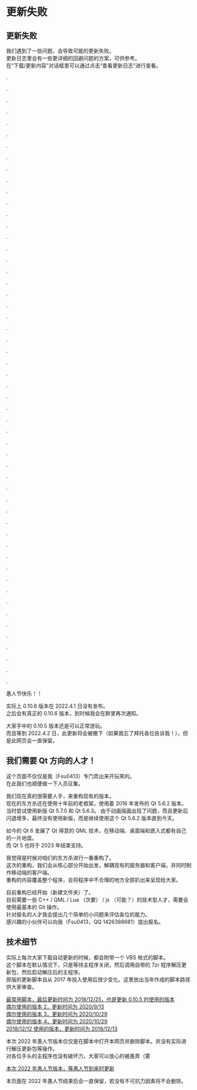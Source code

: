 # 更新失败

## 更新失败

我们遇到了一些问题，会导致可能的更新失败。  
更新日志里会有一些更详细的回避问题的方案，可供参考。  
在“下载/更新内容”对话框里可以通过点击“查看更新日志”进行查看。

.

.

.

.

.

.

.

.

.

.

.

.

.

.

.

.

.

.

.

.

.

.

.

.

.

.

.

.

.

.

.

.

.

.

.

.

.

.

.

.

.

.

.

.

.

.

.

.

.

.

.

.

.

.

愚人节快乐！！

实际上 0.10.6 版本在 2022.4.1 日没有发布。  
之后会有真正的 0.10.6 版本，到时候我会在群里再次通知。

大家手中的 0.10.5 版本还是可以正常游玩。  
而且等到 2022.4.2 日，此更新将会被撤下（如果我忘了拜托各位告诉我！），但是此网页会一直保留。

## 我们需要 Qt 方向的人才！

这个页面不仅仅是我（Fsu0413）专门弄出来开玩笑的。  
在此我们也顺便做一下人员征集。

我们现在真的很需要人手，来重构现有的版本。  
现在的东方杀还在使用十年前的老框架，使用着 2016 年发布的 Qt 5.6.2 版本。  
当时尝试使用新版 Qt 5.7.0 和 Qt 5.6.3。
由于动画描画出现了问题，而且更新后闪退增多，最终没有使用新版，而是继续使用这个 Qt 5.6.2 版本直到今天。

如今的 Qt 6 发展了 Qt 得意的 QML 技术，在移动端、桌面端和嵌入式都有自己的一片地盘。  
而 Qt 5 也将于 2023 年结束支持。

我觉得是时候对咱们的东方杀进行一番重构了。  
这次的重构，我们会从核心部分开始出发，解耦现有的服务器和客户端，并同时制作移动端的客户端。  
重构的内容覆盖整个程序，会将程序中不合理的地方全部扒出来呈现给大家。

目前重构已经开始（新建文件夹）了。  
目前需要一些 C++ / QML / Lua （次要） / js （可能？）的技术型人才，需要会使用最基本的 Git 操作。  
针对报名的人才我会提出几个简单的小问题来评估各位的能力。  
感兴趣的小伙伴可以向我（Fsu0413，QQ 1426388681）提出报名。

## 技术细节

实际上每次大家下载自动更新的时候，都会附带一个 VBS 格式的脚本。  
这个脚本在默认情况下，只是等待主程序关闭，然后调用自带的 7zr 程序解压更新包，然后启动解压后的主程序。  
原版的更新脚本自从 2017 年投入使用后很少变化。这里放出当年作成的脚本路径供大家审查。

[最常用脚本，最后更新时间为 2018/12/25，也是更新 0.10.5 时使用的版本](https://touhousatsu-1251389155.cos.ap-shanghai.myqcloud.com/20170603/1.vbs)  
[偶尔使用的版本 2，更新时间为 2020/9/13](https://touhousatsu-1251389155.cos.ap-shanghai.myqcloud.com/20170603/2.vbs)  
[偶尔使用的版本 3，更新时间为 2020/10/29](https://touhousatsu-1251389155.cos.ap-shanghai.myqcloud.com/20170603/3.vbs)  
[偶尔使用的版本 4，更新时间为 2020/10/29](https://touhousatsu-1251389155.cos.ap-shanghai.myqcloud.com/20170603/4.vbs)  
[2018/12/12 使用的版本，更新时间为 2018/12/13](https://touhousatsu-1251389155.cos.ap-shanghai.myqcloud.com/20181212/1.vbs)

本次 2022 年愚人节版本仅仅是在脚本中打开本网页并删除脚本。并没有实际进行解压更新包等操作。  
对各位手头的主程序也没有破坏力，大家可以放心的被愚弄（雾

[本次 2022 年愚人节版本，等愚人节到来时更新]()

本页面在 2022 年愚人节结束后会一直保留，若没有不可抗力因素将不会删除。
